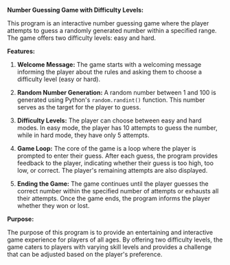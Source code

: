 

**Number Guessing Game with Difficulty Levels:**

This program is an interactive number guessing game where the player attempts to guess a randomly generated number within a specified range. The game offers two difficulty levels: easy and hard.

**Features:**

1. **Welcome Message:** The game starts with a welcoming message informing the player about the rules and asking them to choose a difficulty level (easy or hard).

2. **Random Number Generation:** A random number between 1 and 100 is generated using Python's `random.randint()` function. This number serves as the target for the player to guess.

3. **Difficulty Levels:** The player can choose between easy and hard modes. In easy mode, the player has 10 attempts to guess the number, while in hard mode, they have only 5 attempts.

4. **Game Loop:** The core of the game is a loop where the player is prompted to enter their guess. After each guess, the program provides feedback to the player, indicating whether their guess is too high, too low, or correct. The player's remaining attempts are also displayed.

5. **Ending the Game:** The game continues until the player guesses the correct number within the specified number of attempts or exhausts all their attempts. Once the game ends, the program informs the player whether they won or lost.

**Purpose:**

The purpose of this program is to provide an entertaining and interactive game experience for players of all ages. By offering two difficulty levels, the game caters to players with varying skill levels and provides a challenge that can be adjusted based on the player's preference.

